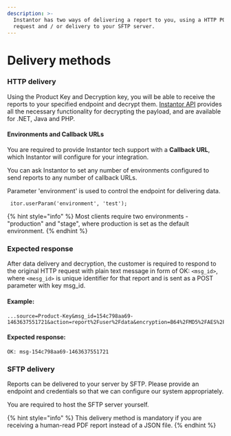 ```yaml
---
description: >-
  Instantor has two ways of delivering a report to you, using a HTTP POST
  request and / or delivery to your SFTP server.
---
```


# Delivery methods

### HTTP delivery

Using the Product Key and Decryption key, you will be able to receive the reports to your specified endpoint and decrypt them. [Instantor API](https://www.instantor.com/api/doc#api-download) provides all the necessary functionality for decrypting the payload, and are available for .NET, Java and PHP.

#### Environments and Callback URLs

You are required to provide Instantor tech support with a **Callback URL**, which Instantor will configure for your integration. 

You can ask Instantor to set any number of environments configured to send reports to any number of callback URLs. 

Parameter 'environment' is used to control the endpoint for delivering data.

```text
 itor.userParam('environment', 'test');
```

{% hint style="info" %}
Most clients require two environments - "production" and "stage", where production is set as the default environment. 
{% endhint %}

### Expected response

After data delivery and decryption, the customer is required to respond to the original HTTP request with plain text message in form of OK: `<msg_id>`, where `<mesg_id>`  is unique identifier for that report and is sent as a POST parameter with key msg\_id.

#### Example: 

```text
...source=Product-Key&msg_id=154c798aa69-1463637551721&action=report%2Fuser%2Fdata&encryption=B64%2FMD5%2FAES%2FCBC%2FPKCS5&payload=fLaaLEvgWN9leASb0g3TNZx4yp0D4yjFcnUNpOgsIHJH9...
```

#### Expected response:

```text
OK: msg-154c798aa69-1463637551721
```

### SFTP delivery

Reports can be delivered to your server by SFTP. Please provide an endpoint and credentials so that we can configure our system appropriately.   
  
You are required to host the SFTP server yourself. 

{% hint style="info" %}
This delivery method is mandatory if you are receiving a human-read PDF report instead of a JSON file. 
{% endhint %}

